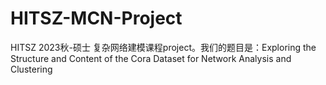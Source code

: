 # HITSZ-MCN-Project
HITSZ 2023秋-硕士 复杂网络建模课程project。我们的题目是：Exploring the Structure and Content of the Cora Dataset for Network Analysis and Clustering
